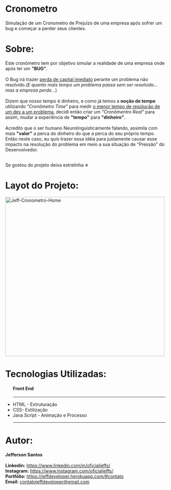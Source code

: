 # Cronometro
 Simulação de um Cronometro de Prejuízo de uma empresa após sofrer um bug e começar a perder seus clientes.


# Sobre:
  <p>Este cronômetro tem por objetivo simular a realidade de uma empresa onde após ter um <b>"BUG"</b>.
  <br><br>
  O Bug irá trazer <u>perda de capital imediato</u> perante um problema não resolvido.(<i>E quanto mais tempo um problema passa sem ser resolvido... mas a empresa perde...</i>)
  <br><br>
  Dizem que nosso tempo é dinheiro, e como já temos a <b>noção de tempo</b> utilizando <i>"Cronômetro Time"</i> para medir <u>o menor tempo de resolução de um dev a um problema</u>, decidi então criar um <i>"Cronômentro Real"</i> para assim, mudar a experiência de <b>"tempo"</b> para <b>"dinheiro"</b>.
  <br><br>
  Acredito que o ser humano Neurolinguísticamente falando, assimila com mais <b>"valor"</b> a perca do dinheiro do que a perca do seu próprio tempo. Então neste caso, eu quis trazer essa idéia para justamente causar esse impacto na resolução do problema em meio a sua situação de "Pressão" do Desenvolvedor.</p>
  <br>
  Se gostou do projeto deixa estrelinha &#10031;


# Layot do Projeto:

  <div>
    <img alt="Jeff-Cronometro-Home" src="https://media.discordapp.net/attachments/931374383203758090/956558748221046784/unknown.png?width=860&height=449" style= "object-fit:    contain;       width: 500px; height: auto; " > 
  </div>


# Tecnologias Utilizadas:

  <ul>
    <h4> Front End</h4>
    <hr>
    <li>HTML - Extruturação</li>
    <li>CSS- Estilização</li>
    <li>Java Script - Animação e Processo</li>
   	<hr>
  </ul>



# Autor:
  <strong>Jefferson Santos</strong> <br>
  <br>
  <strong>Linkedin:</strong> https://www.linkedin.com/in/oficialjeffs/ <br>
  <strong>Instagram:</strong> https://www.instagram.com/oficialjeffs/ <br>
  <strong>Portfólio:</strong> https://jeffdeveloper.herokuapp.com/#contato <br>
  <strong>Email:</strong> contatojeffdeveloper@gmail.com
  